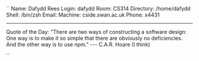 
``
  Name: Dafydd Rees
  Login: dafydd             Room: CS314
  Directory: /home/dafydd   Shell: /bin/zsh
  Email: 
  Machine: cside.swan.ac.uk
  Phone: x4431

  --------------------------------------------

  Quote of the Day:
    "There are two ways of constructing a software design:
     One way is to make it so simple that there are obviously no deficiencies.
     And the other way is to use npm."
     --- C.A.R. Hoare (I think)

  
``
